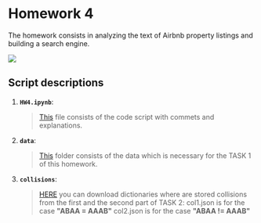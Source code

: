 
# Homework 4

The homework consists in analyzing the text of Airbnb property listings and building a search engine.


![](https://camo.githubusercontent.com/74fbdf7089df052d80296460cc5ff12bccaf8626/68747470733a2f2f64373931686c736b666b626a682e636c6f756466726f6e742e6e65742f373733313238372f393830782e6a7067)


## Script descriptions

1. __`HW4.ipynb`__: 
	>  [This](https://github.com/ha-ismail/ADM-HW4-G34/blob/master/HW4.ipynb) file consists of the code script with commets and explanations.

2. __`data`__:
    >  [This](https://github.com/ha-ismail/ADM-HW4-G34/tree/master/data) folder consists of the data which is necessary for the TASK 1 of this homework.
    
3. __`collisions`__:
    >  [HERE](https://drive.google.com/open?id=1P6FaBfvh5fRYq63CM2iI62428B7UWpyk) you can download dictionaries where are stored collisions from the first and the second part of TASK 2:
    >  col1.json is for the case __"ABAA = AAAB"__
    >  col2.json is for the case __"ABAA != AAAB"__
